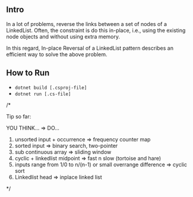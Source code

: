 ## Intro
In a lot of problems, reverse the links between a set of nodes of a LinkedList. 
Often, the constraint is do this in-place, i.e., using the existing node objects and without using extra memory.

In this regard, In-place Reversal of a LinkedList pattern describes an efficient way to solve the above problem. 

## How to Run
- `dotnet build [.csproj-file]`
- `dotnet run [.cs-file]`


/*

Tip so far: 

YOU THINK... => DO...
1. unsorted input + occurrence                                      => frequency counter map
2. sorted input                                                     => binary search, two-pointer 
3. sub continuous array                                             => sliding window  
4. cyclic + linkedlist midpoint                                     => fast n slow (tortoise and hare) 
5. inputs range from 1/0 to n/(n-1) or small overrange difference   => cyclic sort
6. Linkedlist head                                                  => inplace linked list 

*/
